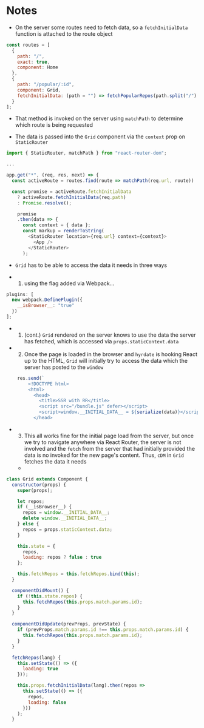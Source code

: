 # Notes

- On the server some routes need to fetch data, so a `fetchInitialData` function is attached to the route object

```js
const routes = [
  {
    path: "/",
    exact: true,
    component: Home
  },
  {
    path: "/popular/:id",
    component: Grid,
    fetchInitialData: (path = "") => fetchPopularRepos(path.split("/").pop())
  }
];
```

- That method is invoked on the server using `matchPath` to determine which route is being requested

- The data is passed into the `Grid` component via the `context` prop on `StaticRouter`

```js
import { StaticRouter, matchPath } from "react-router-dom";

...

app.get("*", (req, res, next) => {
  const activeRoute = routes.find(route => matchPath(req.url, route)) || {};

  const promise = activeRoute.fetchInitialData
    ? activeRoute.fetchInitialData(req.path)
    : Promise.resolve();

    promise
    .then(data => {
      const context = { data };
      const markup = renderToString(
        <StaticRouter location={req.url} context={context}>
          <App />
        </StaticRouter>
      );
```

- `Grid` has to be able to access the data it needs in three ways

- 1. using the flag added via Webpack...

```js
plugins: [
  new webpack.DefinePlugin({
    __isBrowser__: "true"
  })
];
```

- 1. (cont.) `Grid` rendered on the server knows to use the data the server has fetched, which is accessed via `props.staticContext.data`

- 2. Once the page is loaded in the browser and `hyrdate` is hooking React up to the HTML, `Grid` will initially try to access the data which the server has posted to the `window`

```js
    res.send(`
        <!DOCTYPE html>
        <html>
          <head>
            <title>SSR with RR</title>
            <script src="/bundle.js" defer></script>
            <script>window.__INITIAL_DATA__ = ${serialize(data)}</script>
          </head>
```

- 3. This all works fine for the initial page load from the server, but once we try to navigate anywhere via React Router, the server is not involved and the `fetch` from the server that had initially provided the data is no invoked for the new page's content. Thus, `cDM` in `Grid` fetches the data it needs

  -

```js
class Grid extends Component {
  constructor(props) {
    super(props);

    let repos;
    if (__isBrowser__) {
      repos = window.__INITIAL_DATA__;
      delete window.__INITIAL_DATA__;
    } else {
      repos = props.staticContext.data;
    }

    this.state = {
      repos,
      loading: repos ? false : true
    };

    this.fetchRepos = this.fetchRepos.bind(this);
  }

  componentDidMount() {
    if (!this.state.repos) {
      this.fetchRepos(this.props.match.params.id);
    }
  }

  componentDidUpdate(prevProps, prevState) {
    if (prevProps.match.params.id !== this.props.match.params.id) {
      this.fetchRepos(this.props.match.params.id);
    }
  }

  fetchRepos(lang) {
    this.setState(() => ({
      loading: true
    }));

    this.props.fetchInitialData(lang).then(repos =>
      this.setState(() => ({
        repos,
        loading: false
      }))
    );
  }
```
